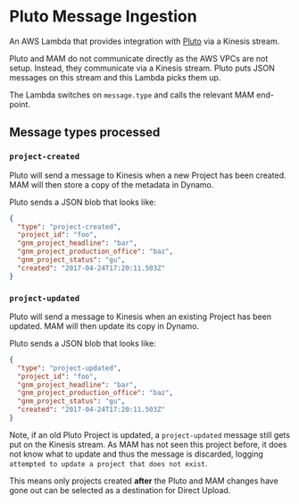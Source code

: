 # Pluto Message Ingestion

An AWS Lambda that provides integration with [Pluto](https://github.com/guardian/pluto) via a Kinesis stream.

Pluto and MAM do not communicate directly as the AWS VPCs are not setup. Instead, they communicate via a Kinesis stream. 
Pluto puts JSON messages on this stream and this Lambda picks them up.

The Lambda switches on `message.type` and calls the relevant MAM end-point.

## Message types processed

### `project-created`
Pluto will send a message to Kinesis when a new Project has been created. MAM will then store a copy of the metadata in Dynamo.

Pluto sends a JSON blob that looks like:

```json
{
  "type": "project-created",
  "project_id": "foo",
  "gnm_project_headline": "bar",
  "gnm_project_production_office": "baz",
  "gnm_project_status": "gu",
  "created": "2017-04-24T17:20:11.503Z"
}
```

### `project-updated`
Pluto will send a message to Kinesis when an existing Project has been updated. MAM will then update its copy in Dynamo.

Pluto sends a JSON blob that looks like:

```json
{
  "type": "project-updated",
  "project_id": "foo",
  "gnm_project_headline": "bar",
  "gnm_project_production_office": "baz",
  "gnm_project_status": "gu",
  "created": "2017-04-24T17:20:11.503Z"
}
```

Note, if an old Pluto Project is updated, a `project-updated` message still gets put on the Kinesis stream.
As MAM has not seen this project before, it does not know what to update and thus the message is discarded, 
logging `attempted to update a project that does not exist`.

This means only projects created **after** the Pluto and MAM changes have gone out can be selected as a destination 
for Direct Upload. 
